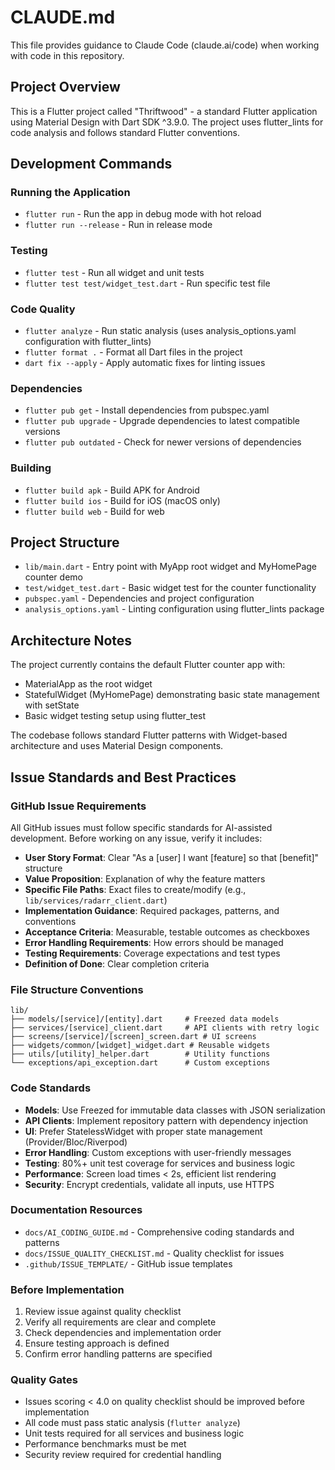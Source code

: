 # CLAUDE.md

This file provides guidance to Claude Code (claude.ai/code) when working with code in this repository.

## Project Overview

This is a Flutter project called "Thriftwood" - a standard Flutter application using Material Design with Dart SDK ^3.9.0. The project uses flutter_lints for code analysis and follows standard Flutter conventions.

## Development Commands

### Running the Application
- `flutter run` - Run the app in debug mode with hot reload
- `flutter run --release` - Run in release mode

### Testing
- `flutter test` - Run all widget and unit tests
- `flutter test test/widget_test.dart` - Run specific test file

### Code Quality
- `flutter analyze` - Run static analysis (uses analysis_options.yaml configuration with flutter_lints)
- `flutter format .` - Format all Dart files in the project
- `dart fix --apply` - Apply automatic fixes for linting issues

### Dependencies
- `flutter pub get` - Install dependencies from pubspec.yaml
- `flutter pub upgrade` - Upgrade dependencies to latest compatible versions
- `flutter pub outdated` - Check for newer versions of dependencies

### Building
- `flutter build apk` - Build APK for Android
- `flutter build ios` - Build for iOS (macOS only)
- `flutter build web` - Build for web

## Project Structure

- `lib/main.dart` - Entry point with MyApp root widget and MyHomePage counter demo
- `test/widget_test.dart` - Basic widget test for the counter functionality
- `pubspec.yaml` - Dependencies and project configuration
- `analysis_options.yaml` - Linting configuration using flutter_lints package

## Architecture Notes

The project currently contains the default Flutter counter app with:
- MaterialApp as the root widget
- StatefulWidget (MyHomePage) demonstrating basic state management with setState
- Basic widget testing setup using flutter_test

The codebase follows standard Flutter patterns with Widget-based architecture and uses Material Design components.

## Issue Standards and Best Practices

### GitHub Issue Requirements
All GitHub issues must follow specific standards for AI-assisted development. Before working on any issue, verify it includes:

- **User Story Format**: Clear "As a [user] I want [feature] so that [benefit]" structure
- **Value Proposition**: Explanation of why the feature matters
- **Specific File Paths**: Exact files to create/modify (e.g., `lib/services/radarr_client.dart`)
- **Implementation Guidance**: Required packages, patterns, and conventions
- **Acceptance Criteria**: Measurable, testable outcomes as checkboxes
- **Error Handling Requirements**: How errors should be managed
- **Testing Requirements**: Coverage expectations and test types
- **Definition of Done**: Clear completion criteria

### File Structure Conventions
```
lib/
├── models/[service]/[entity].dart     # Freezed data models
├── services/[service]_client.dart     # API clients with retry logic
├── screens/[service]/[screen]_screen.dart # UI screens
├── widgets/common/[widget]_widget.dart # Reusable widgets
├── utils/[utility]_helper.dart        # Utility functions
└── exceptions/api_exception.dart      # Custom exceptions
```

### Code Standards
- **Models**: Use Freezed for immutable data classes with JSON serialization
- **API Clients**: Implement repository pattern with dependency injection
- **UI**: Prefer StatelessWidget with proper state management (Provider/Bloc/Riverpod)
- **Error Handling**: Custom exceptions with user-friendly messages
- **Testing**: 80%+ unit test coverage for services and business logic
- **Performance**: Screen load times < 2s, efficient list rendering
- **Security**: Encrypt credentials, validate all inputs, use HTTPS

### Documentation Resources
- `docs/AI_CODING_GUIDE.md` - Comprehensive coding standards and patterns
- `docs/ISSUE_QUALITY_CHECKLIST.md` - Quality checklist for issues
- `.github/ISSUE_TEMPLATE/` - GitHub issue templates

### Before Implementation
1. Review issue against quality checklist
2. Verify all requirements are clear and complete  
3. Check dependencies and implementation order
4. Ensure testing approach is defined
5. Confirm error handling patterns are specified

### Quality Gates
- Issues scoring < 4.0 on quality checklist should be improved before implementation
- All code must pass static analysis (`flutter analyze`)
- Unit tests required for all services and business logic
- Performance benchmarks must be met
- Security review required for credential handling